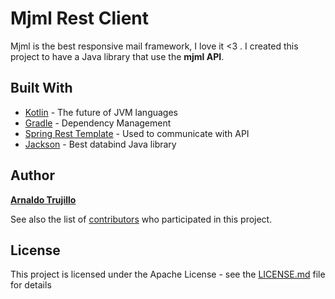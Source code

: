# Mjml Rest Client

Mjml is the best responsive mail framework, I love it <3 . I created this project to have a Java library that use the
**mjml API**.


## Built With

* [Kotlin](https://kotlinlang.org/) - The future of JVM languages
* [Gradle](https://kotlinlang.org/) - Dependency Management
* [Spring Rest Template](https://docs.spring.io/spring/docs/current/javadoc-api/org/springframework/web/client/RestTemplate.html) - Used to communicate with API
* [Jackson](https://github.com/FasterXML/jackson-databind) - Best databind Java library

## Author

 [**Arnaldo Trujillo**](https://github.com/atrujillofalcon)

See also the list of [contributors](https://github.com/atrujillofalcon/mjml-rest-client/graphs/contributors) who participated in this project.

## License

This project is licensed under the Apache License - see the [LICENSE.md](LICENSE.md) file for details


